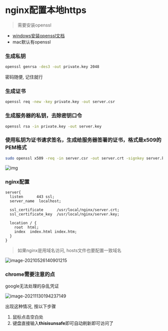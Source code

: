 # nginx配置本地https

> 需要安装openssl 

- [windows安装openssl文档](https://blog.csdn.net/qq_39081974/article/details/81059022)
- mac默认有openssl

### 生成私钥

```bash
openssl genrsa -des3 -out private.key 2048
```

密码随便, 记住就行

### 生成证书

```bash
openssl req -new -key private.key -out server.csr
```

### 生成服务器的私钥，去除密钥口令

```bash
openssl rsa -in private.key -out server.key
```

### 使用私钥为证书请求签名，生成给服务器签署的证书，格式是x509的PEM格式

```bash
sudo openssl x509 -req -in server.csr -out server.crt -signkey server.key -days 3650
```

![img](https://ipic.xiaokyo.com/2021-05-31-081532.jpg)

### nginx配置

```
server{
  listen      443 ssl;
  server_name  localhost;

  ssl_certificate      /usr/local/nginx/server.crt;
  ssl_certificate_key  /usr/local/nginx/server.key;

  location / {
    root  html;
    index  index.html index.htm;
  }
}
```

> 如果nginx是用域名访问, hosts文件也要配置一致域名

![image-20210526140901215](https://ipic.xiaokyo.com/2021-05-31-081532.png)

### chrome需要注意的点

google无法处理的杂乱凭证

![image-20211130194237149](https://ipic.xiaokyo.com/2021-11-30-114237.png)

出现这种情况, 按以下步骤

1. 鼠标点击空白处
2. 键盘直接输入**thisisunsafe**即可自动刷新即可访问了

